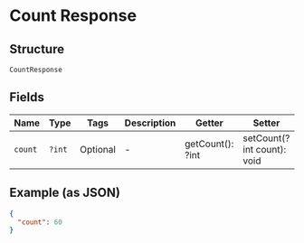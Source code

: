 
# Count Response

## Structure

`CountResponse`

## Fields

| Name | Type | Tags | Description | Getter | Setter |
|  --- | --- | --- | --- | --- | --- |
| `count` | `?int` | Optional | - | getCount(): ?int | setCount(?int count): void |

## Example (as JSON)

```json
{
  "count": 60
}
```

